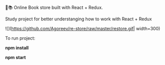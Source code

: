 🛒📚 Online Book store built with React + Redux.

Study project for better understanging how to work with React + Redux

![](https://github.com/Agoreev/re-store/raw/master/restore.gif| width=300)

To run project:

**npm install**

**npm start**
